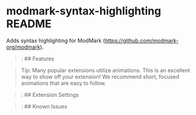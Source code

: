 # modmark-syntax-highlighting README

Adds syntax highlighting for ModMark (https://github.com/modmark-org/modmark).

>: ## Features


> Tip: Many popular extensions utilize animations. This is an excellent way to show off your extension! We recommend short, focused animations that are easy to follow.

>: ## Extension Settings

>: ## Known Issues
